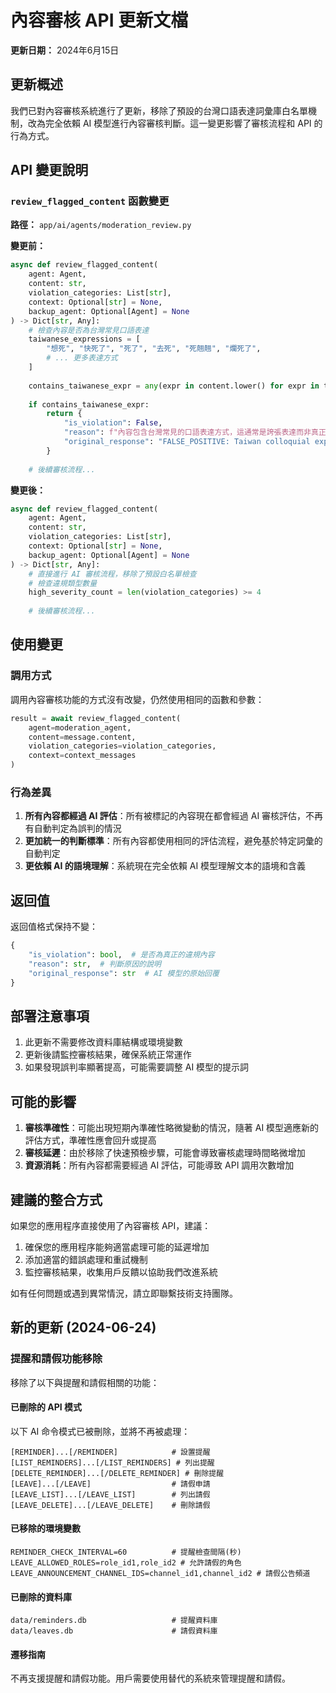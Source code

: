 # 內容審核 API 更新文檔

**更新日期：** 2024年6月15日

## 更新概述

我們已對內容審核系統進行了更新，移除了預設的台灣口語表達詞彙庫白名單機制，改為完全依賴 AI 模型進行內容審核判斷。這一變更影響了審核流程和 API 的行為方式。

## API 變更說明

### `review_flagged_content` 函數變更

**路徑：** `app/ai/agents/moderation_review.py`

**變更前：**
```python
async def review_flagged_content(
    agent: Agent,
    content: str,
    violation_categories: List[str],
    context: Optional[str] = None,
    backup_agent: Optional[Agent] = None
) -> Dict[str, Any]:
    # 檢查內容是否為台灣常見口語表達
    taiwanese_expressions = [
        "想死", "快死了", "死了", "去死", "死翹翹", "爛死了",
        # ... 更多表達方式
    ]
    
    contains_taiwanese_expr = any(expr in content.lower() for expr in taiwanese_expressions)
    
    if contains_taiwanese_expr:
        return {
            "is_violation": False,
            "reason": f"內容包含台灣常見的口語表達方式，這通常是誇張表達而非真正的有害內容。根據文化語境，此內容應判定為誤判。",
            "original_response": "FALSE_POSITIVE: Taiwan colloquial expression"
        }
    
    # 後續審核流程...
```

**變更後：**
```python
async def review_flagged_content(
    agent: Agent,
    content: str,
    violation_categories: List[str],
    context: Optional[str] = None,
    backup_agent: Optional[Agent] = None
) -> Dict[str, Any]:
    # 直接進行 AI 審核流程，移除了預設白名單檢查
    # 檢查違規類型數量
    high_severity_count = len(violation_categories) >= 4
    
    # 後續審核流程...
```

## 使用變更

### 調用方式

調用內容審核功能的方式沒有改變，仍然使用相同的函數和參數：

```python
result = await review_flagged_content(
    agent=moderation_agent,
    content=message.content,
    violation_categories=violation_categories,
    context=context_messages
)
```

### 行為差異

1. **所有內容都經過 AI 評估**：所有被標記的內容現在都會經過 AI 審核評估，不再有自動判定為誤判的情況
2. **更加統一的判斷標準**：所有內容都使用相同的評估流程，避免基於特定詞彙的自動判定
3. **更依賴 AI 的語境理解**：系統現在完全依賴 AI 模型理解文本的語境和含義

## 返回值

返回值格式保持不變：

```python
{
    "is_violation": bool,  # 是否為真正的違規內容
    "reason": str,  # 判斷原因的說明
    "original_response": str  # AI 模型的原始回覆
}
```

## 部署注意事項

1. 此更新不需要修改資料庫結構或環境變數
2. 更新後請監控審核結果，確保系統正常運作
3. 如果發現誤判率顯著提高，可能需要調整 AI 模型的提示詞

## 可能的影響

1. **審核準確性**：可能出現短期內準確性略微變動的情況，隨著 AI 模型適應新的評估方式，準確性應會回升或提高
2. **審核延遲**：由於移除了快速預檢步驟，可能會導致審核處理時間略微增加
3. **資源消耗**：所有內容都需要經過 AI 評估，可能導致 API 調用次數增加

## 建議的整合方式

如果您的應用程序直接使用了內容審核 API，建議：

1. 確保您的應用程序能夠適當處理可能的延遲增加
2. 添加適當的錯誤處理和重試機制
3. 監控審核結果，收集用戶反饋以協助我們改進系統

如有任何問題或遇到異常情況，請立即聯繫技術支持團隊。

## 新的更新 (2024-06-24)

### 提醒和請假功能移除

移除了以下與提醒和請假相關的功能：

#### 已刪除的 API 模式

以下 AI 命令模式已被刪除，並將不再被處理：

```
[REMINDER]...[/REMINDER]            # 設置提醒
[LIST_REMINDERS]...[/LIST_REMINDERS] # 列出提醒
[DELETE_REMINDER]...[/DELETE_REMINDER] # 刪除提醒
[LEAVE]...[/LEAVE]                  # 請假申請
[LEAVE_LIST]...[/LEAVE_LIST]        # 列出請假
[LEAVE_DELETE]...[/LEAVE_DELETE]    # 刪除請假
```

#### 已移除的環境變數

```
REMINDER_CHECK_INTERVAL=60          # 提醒檢查間隔(秒)
LEAVE_ALLOWED_ROLES=role_id1,role_id2 # 允許請假的角色
LEAVE_ANNOUNCEMENT_CHANNEL_IDS=channel_id1,channel_id2 # 請假公告頻道
```

#### 已刪除的資料庫

```
data/reminders.db                   # 提醒資料庫
data/leaves.db                      # 請假資料庫
```

#### 遷移指南

不再支援提醒和請假功能。用戶需要使用替代的系統來管理提醒和請假。 
